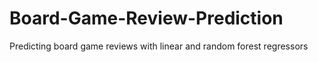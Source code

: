 # Board-Game-Review-Prediction
Predicting board game reviews with linear and random forest regressors

